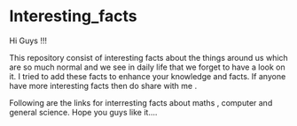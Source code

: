 # Interesting_facts
Hi Guys !!!

This repository consist of interesting facts about the things around us which  are so much normal and we see in daily life that we forget to have a look on it. I tried to add these facts to enhance your knowledge and facts. If anyone have more interesting facts then do share with me .

Following are the links for interresting facts about maths , computer and general science. Hope you guys like it....

